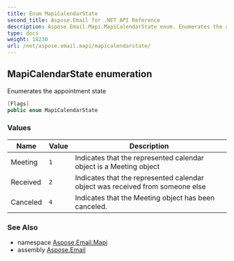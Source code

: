 ```yaml
---
title: Enum MapiCalendarState
second_title: Aspose.Email for .NET API Reference
description: Aspose.Email.Mapi.MapiCalendarState enum. Enumerates the appointment state
type: docs
weight: 18230
url: /net/aspose.email.mapi/mapicalendarstate/
---
```

## MapiCalendarState enumeration

Enumerates the appointment state

```csharp
[Flags]
public enum MapiCalendarState
```

### Values

| Name | Value | Description |
| --- | --- | --- |
| Meeting | `1` | Indicates that the represented calendar object is a Meeting object |
| Received | `2` | Indicates that the represented calendar object was received from someone else |
| Canceled | `4` | Indicates that the Meeting object has been canceled. |

### See Also

* namespace [Aspose.Email.Mapi](../../aspose.email.mapi/)
* assembly [Aspose.Email](../../)


